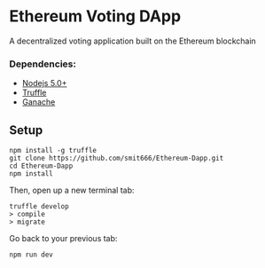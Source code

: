 # Ethereum Voting DApp
A decentralized voting application built on the Ethereum blockchain

### Dependencies:
- [Nodejs 5.0+](https://nodejs.org/en/)
- [Truffle](https://github.com/trufflesuite/truffle)
- [Ganache](http://truffleframework.com/ganache/)

## Setup
```
npm install -g truffle
git clone https://github.com/smit666/Ethereum-Dapp.git
cd Ethereum-Dapp
npm install
```
Then, open up a new terminal tab:
```
truffle develop
> compile
> migrate
```
Go back to your previous tab:
```
npm run dev
```

